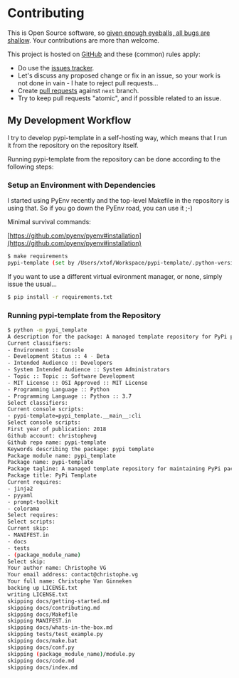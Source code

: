 # Contributing

This is Open Source software, so [given enough eyeballs, all bugs are shallow](https://en.wikipedia.org/wiki/Linus%27s_Law). Your contributions are more than welcome.

This project is hosted on [GitHub](https://githhub.com/christophevg/pypi-template) and these (common) rules apply:

* Do use the [issues tracker](https://githhub.com/christophevg/pypi-template/issues).
* Let's discuss any proposed change or fix in an issue, so your work is not done in vain - I hate to reject pull requests...
* Create [pull requests](https://githhub.com/christophevg/pypi-template/pulls) against `next` branch.
* Try to keep pull requests "atomic", and if possible related to an issue.

## My Development Workflow

I try to develop pypi-template in a self-hosting way, which means that I run it from the repository on the repository itself.

Running pypi-template from the repository can be done according to the following steps:

### Setup an Environment with Dependencies

I started using PyEnv recently and the top-level Makefile in the repository is using that. So if you go down the PyEnv road, you can use it ;-)

Minimal survival commands: 

[https://github.com/pyenv/pyenv#installation](https://github.com/pyenv/pyenv#installation)

```bash
$ make requirements
pypi-template (set by /Users/xtof/Workspace/pypi-template/.python-version)
```

If you want to use a different virtual evironment manager, or none, simply issue the usual...

```bash
$ pip install -r requirements.txt
```

### Running pypi-template from the Repository

```bash
$ python -m pypi_template
A description for the package: A managed template repository for PyPi packages
Current classifiers:
- Environment :: Console
- Development Status :: 4 - Beta
- Intended Audience :: Developers
- System Intended Audience :: System Administrators
- Topic :: Topic :: Software Development
- MIT License :: OSI Approved :: MIT License
- Programming Language :: Python
- Programming Language :: Python :: 3.7
Select classifiers:
Current console scripts:
- pypi-template=pypi_template.__main__:cli
Select console scripts:
First year of publication: 2018
Github account: christophevg
Github repo name: pypi-template
Keywords describing the package: pypi template
Package module name: pypi_template
Package name: pypi-template
Package tagline: A managed template repository for maintaining PyPi packages
Package title: PyPi Template
Current requires:
- jinja2
- pyyaml
- prompt-toolkit
- colorama
Select requires:
Select scripts:
Current skip:
- MANIFEST.in
- docs
- tests
- (package_module_name)
Select skip:
Your author name: Christophe VG
Your email address: contact@christophe.vg
Your full name: Christophe Van Ginneken
backing up LICENSE.txt
writing LICENSE.txt
skipping docs/getting-started.md
skipping docs/contributing.md
skipping docs/Makefile
skipping MANIFEST.in
skipping docs/whats-in-the-box.md
skipping tests/test_example.py
skipping docs/make.bat
skipping docs/conf.py
skipping (package_module_name)/module.py
skipping docs/code.md
skipping docs/index.md
```
